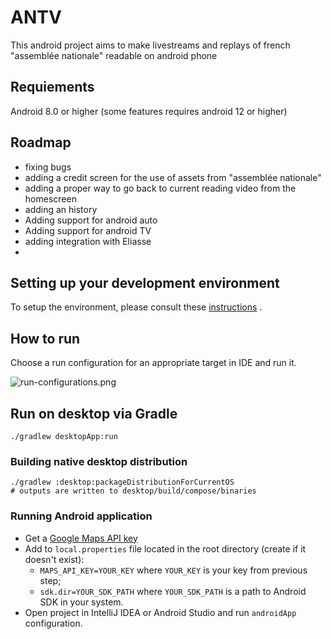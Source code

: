 # ANTV

This android project aims to make livestreams and replays of french "assemblée nationale" readable
on android phone

## Requiements

Android 8.0 or higher (some features requires android 12 or higher)

## Roadmap

* fixing bugs
* adding a credit screen for the use of assets from "assemblée nationale"
* adding a proper way to go back to current reading video from the homescreen
* adding an history
* Adding support for android auto
* Adding support for android TV
* adding integration with Eliasse
*

## Setting up your development environment

To setup the environment, please consult
these [instructions](https://github.com/JetBrains/compose-multiplatform-template#setting-up-your-development-environment)
.

## How to run

Choose a run configuration for an appropriate target in IDE and run it.

![run-configurations.png](screenshots/run-configurations.png)

## Run on desktop via Gradle

`./gradlew desktopApp:run`

### Building native desktop distribution

```
./gradlew :desktop:packageDistributionForCurrentOS
# outputs are written to desktop/build/compose/binaries
```

### Running Android application

- Get
  a [Google Maps API key](https://developers.google.com/maps/documentation/android-sdk/get-api-key)
- Add to `local.properties` file located in the root directory (create if it doesn't exist):
    - `MAPS_API_KEY=YOUR_KEY` where `YOUR_KEY` is your key from previous step;
    - `sdk.dir=YOUR_SDK_PATH` where `YOUR_SDK_PATH` is a path to Android SDK in your system.
- Open project in IntelliJ IDEA or Android Studio and run `androidApp` configuration.

